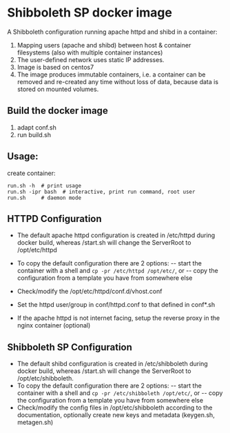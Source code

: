 # Shibboleth SP docker image  

A Shibboleth configuration running apache httpd and shibd in a container:

1. Mapping users (apache and shibd) between host & container filesystems (also with multiple container instances)
2. The user-defined network uses static IP addresses.
3. Image is based on centos7
4. The image produces immutable containers, i.e. a container can be removed and re-created
any time without loss of data, because data is stored on mounted volumes.

## Build the docker image

1. adapt conf.sh
2. run build.sh 


## Usage:
create container:
 
    run.sh -h  # print usage
    run.sh -ipr bash  # interactive, print run command, root user 
    run.sh     # daemon mode
    
## HTTPD Configuration 

- The default apache httpd configuration is created in /etc/httpd during docker build, whereas /start.sh will
  change the ServerRoot to /opt/etc/httpd
- To copy the default configuration there are 2 options:
  -- start the container with a shell and `cp -pr /etc/httpd /opt/etc/`, or
  -- copy the configuration from a template you have from somewhere else 
- Check/modify the /opt/etc/httpd/conf.d/vhost.conf
- Set the httpd user/group in conf/httpd.conf to that defined in conf*.sh

- If the apache httpd is not internet facing, setup the reverse proxy in the nginx container (optional)


## Shibboleth SP Configuration
- The default shibd configuration is created in /etc/shibboleth during docker build, whereas /start.sh will
  change the ServerRoot to /opt/etc/shibboleth.
- To copy the default configuration there are 2 options:
  -- start the container with a shell and `cp -pr /etc/shibboleth /opt/etc/`, or
  -- copy the configuration from a template you have from somewhere else 
- Check/modify the config files in /opt/etc/shibboleth according to the documentation, optionally
  create new keys and metadata (keygen.sh, metagen.sh)
